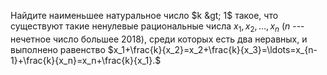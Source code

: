 Найдите наименьшее натуральное число $k &gt; 1$ такое, что существуют такие ненулевые рациональные числа $x_1, x_2, \ldots, x_n$ ($n$ --- нечетное число большее 2018), среди которых есть два неравных, и выполнено равенство $x_1+\frac{k}{x_2}=x_2+\frac{k}{x_3}=\ldots=x_{n-1}+\frac{k}{x_n}=x_n+\frac{k}{x_1}.$